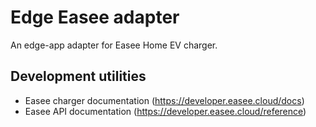 # Edge Easee adapter

An edge-app adapter for Easee Home EV charger.

## Development utilities
* Easee charger documentation (https://developer.easee.cloud/docs)
* Easee API documentation (https://developer.easee.cloud/reference)
